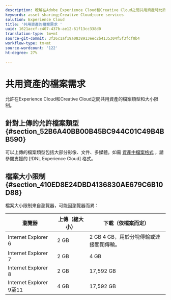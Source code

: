 ```yaml
---
description: 瞭解在Adobe Experience Cloud和Creative Cloud之間共用資產時允許的檔案類型和大小限制。
keywords: asset sharing;Creative Cloud;core services
solution: Experience Cloud
title: '共用資產的檔案需求 '
uuid: 1621accf-c407-437b-ae12-61f13cc338d0
translation-type: tm+mt
source-git-commit: 3f26c1af19a0838913eec2b4135304f5f3fcf0b4
workflow-type: tm+mt
source-wordcount: '122'
ht-degree: 27%

---
```



# 共用資產的檔案需求

允許在Experience Cloud和Creative Cloud之間共用資產的檔案類型和大小限制。

## 針對上傳的允許檔案類型 {#section_52B6A40BB00B45BC944C01C49B4BB590}

可以上傳的檔案類型包括大部分影像、文件、多媒體。如需 [資產中檔案格式](https://helpx.adobe.com/experience-manager/brand-portal/using/brand-portal-supported-formats.html) ，請參閱支援的 [!DNL Experience Cloud] 格式。

## 檔案大小限制 {#section_410ED8E24DBD4136830AE679C6B10D88}

檔案大小限制來自瀏覽器，可能因瀏覽器而異：

| 瀏覽器 | 上傳（總大小） | 下載（依檔案而定） |
|--- |--- |--- |
| Internet Explorer 6 | 2 GB   | 2 GB 4 GB，用於分塊傳輸或連接關閉傳輸。 |
| Internet Explorer 7 | 2 GB   | 4 GB   |
| Internet Explorer 8 | 2 GB   | 17,592 GB   |
| Internet Explorer 9至11 | 4 GB   | 17,592 GB   |
